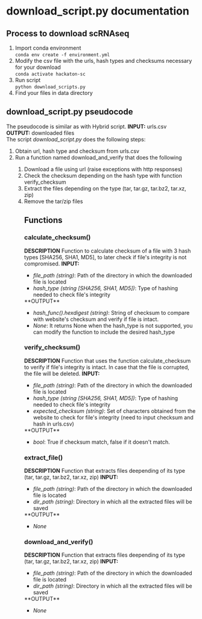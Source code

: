 # download_script.py documentation

## Process to download scRNAseq
<ol>
    <li>Import conda environment</br> 
    <code>conda env create -f environment.yml</code></li>
    <li>Modify the csv file with the urls, hash types and checksums necessary for your download</br> 
    <code>conda activate hackaton-sc</code></li>
    <li>Run script </br> 
    <code>python download_scripts.py </code> </li>
    <li>Find your files in data directory</li> 
    
</ol>


## download_script.py pseudocode
The pseudocode is similar as with Hybrid script. 
**INPUT:** urls.csv </br>
**OUTPUT:** downloaded files </br> 
The script <i>download_script.py</i> does the following steps: </br>
<ol>
    <li>Obtain url, hash type and checksum from urls.csv </li>
    <li>Run a function named download_and_verify that does the following</li> 
    <ol>
        <li>Download a file using url (raise exceptions with http responses)</li>
        <li>Check the checksum depending on the hash type with function verify_checksum</li>
        <li>Extract the files depending on the type (tar, tar.gz, tar.bz2, tar.xz, zip)</li>
        <li>Remove the tar/zip files</li>
    </ol>   
<ol>

## Functions
### calculate_checksum()
**DESCRIPTION** Function to calculate checksum of a file with 3 hash types [SHA256, SHA1, MD5], to later check if file's integrity is not compromised.
**INPUT:** </br>
<ul>
    <li><i>file_path (string)</i>: Path of the directory in which the downloaded file is located</li>
    <li><i>hash_type (string [SHA256, SHA1, MD5])</i>: Type of hashing needed to check file's integrity</li>
</ul> 
**OUTPUT** </br>
<ul>
    <li><i>hash_func().hexdigest (string)</i>: String of checksum to compare with website's checksum and verify if file is intact.</li>
    <li><i>None</i>: It returns None when the hash_type is not supported, you can modify the function to include the desired hash_type</li>
</ul> 

### verify_checksum()
**DESCRIPTION** Function that uses the function calculate_checksum to verify if file's integrity is intact. In case that the file is corrupted, the file will be deleted.
**INPUT:** </br>
<ul>
    <li><i>file_path (string)</i>: Path of the directory in which the downloaded file is located</li>
    <li><i>hash_type (string [SHA256, SHA1, MD5])</i>: Type of hashing needed to check file's integrity</li>
    <li><i>expected_checksum (string)</i>: Set of characters obtained from the website to check for file's integrity (need to input checksum and hash in urls.csv)</li>

</ul> 
**OUTPUT** </br>
<ul>
    <li><i>bool</i>: True if checksum match, false if it doesn't match.</li>
</ul> 

### extract_file()
**DESCRIPTION** Function that extracts files deepending of its type (tar, tar.gz, tar.bz2, tar.xz, zip)
**INPUT:** </br>
<ul>
    <li><i>file_path (string)</i>: Path of the directory in which the downloaded file is located</li>
    <li><i>dir_path (string)</i>: Directory in which all the extracted files will be saved</li>

</ul> 
**OUTPUT** </br>
<ul>
    <li><i>None</i></li>
</ul> 


### download_and_verify()
**DESCRIPTION** Function that extracts files deepending of its type (tar, tar.gz, tar.bz2, tar.xz, zip)
**INPUT:** </br>
<ul>
    <li><i>file_path (string)</i>: Path of the directory in which the downloaded file is located</li>
    <li><i>dir_path (string)</i>: Directory in which all the extracted files will be saved</li>

</ul> 
**OUTPUT** </br>
<ul>
    <li><i>None</i></li>
</ul> 
